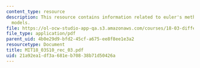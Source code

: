 ```yaml
---
content_type: resource
description: This resource contains information related to euler's method and linear
  models.
file: https://ol-ocw-studio-app-qa.s3.amazonaws.com/courses/18-03-differential-equations-spring-2010/21a92ea1df3a681eb70838b71d50426a_MIT18_03S10_rec_03.pdf
file_type: application/pdf
parent_uid: 4b0e29d9-bfd2-45cf-a675-ee8f8ee1e3a2
resourcetype: Document
title: MIT18_03S10_rec_03.pdf
uid: 21a92ea1-df3a-681e-b708-38b71d50426a
---
```

